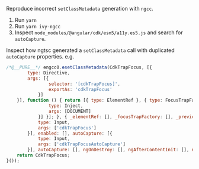 Reproduce incorrect `setClassMetadata` generation with `ngcc`.

1) Run `yarn`
2) Run `yarn ivy-ngcc`
3) Inspect `node_modules/@angular/cdk/esm5/a11y.es5.js` and search for `autoCapture`.

Inspect how ngtsc generated a `setClassMetadata` call with duplicated `autoCapture`
properties. e.g.

```js
/*@__PURE__*/ ɵngcc0.ɵsetClassMetadata(CdkTrapFocus, [{
        type: Directive,
        args: [{
                selector: '[cdkTrapFocus]',
                exportAs: 'cdkTrapFocus'
            }]
    }], function () { return [{ type: ElementRef }, { type: FocusTrapFactory }, { type: undefined, decorators: [{
                type: Inject,
                args: [DOCUMENT]
            }] }]; }, { _elementRef: [], _focusTrapFactory: [], _previouslyFocusedElement: [], _document: [], focusTrap: [], enabled: [{
            type: Input,
            args: ['cdkTrapFocus']
        }], enabled: [], autoCapture: [{
            type: Input,
            args: ['cdkTrapFocusAutoCapture']
        }], autoCapture: [], ngOnDestroy: [], ngAfterContentInit: [], ngDoCheck: [] });
    return CdkTrapFocus;
}());
```
